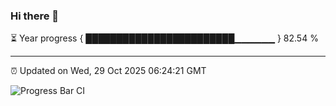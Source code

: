 ### Hi there 👋

⏳ Year progress { ████████████████████████▁▁▁▁▁▁ } 82.54 %

---

⏰ Updated on Wed, 29 Oct 2025 06:24:21 GMT

![Progress Bar CI](https://github.com/liununu/liununu/workflows/Progress%20Bar%20CI/badge.svg)
